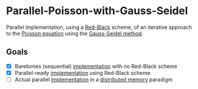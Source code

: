 # Parallel-Poisson-with-Gauss-Seidel
Parallel implementation, using a [Red-Black](https://www.cs.cornell.edu/~bindel/class/cs5220-s10/slides/lec14.pdf) scheme, of an 
iterative approach to the [Poisson equation](https://en.wikipedia.org/wiki/Poisson%27s_equation) using the 
[Gauss-Seidel method](https://en.wikipedia.org/wiki/Gauss–Seidel_method).


## Goals
- [x] Barebones (sequential) [implementation](src/SEQ) with no Red-Black scheme
- [x] Parallel-ready [implementation](src/RB-SEQ) using Red-Black scheme
- [ ] Actual parallel [implementation](src/RB-PAR) in a [distributed memory](https://en.wikipedia.org/wiki/Distributed_memory) paradigm
